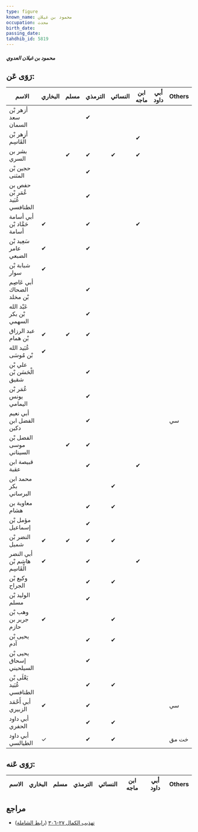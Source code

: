 ```yaml
---
type: figure
known_name: محمود بن غيلان
occupation: محدث
birth_date:
passing_date:
tahdhib_id: 5819
---
```

##### محمود بن غيلان العدوي

## رَوَى عَن:
| الاسم                            | البخاري | مسلم | الترمذي | النسائي | ابن ماجه | أبي داود | Others |
| -------------------------------- | ------- | ---- | ------- | ------- | -------- | -------- | ------ |
| أزهر بْن سعد السمان              |         |      | ✔       |         |          |          |        |
| أزهر بْن الْقَاسِم               |         |      |         |         | ✔        |          |        |
| بشر بن السري                     |         | ✔    | ✔       | ✔       | ✔        |          |        |
| حجين بْن المثنى                  |         |      | ✔       |         |          |          |        |
| حفص بن عُمَر بْن عُبَيد الطنافسي |         |      | ✔       |         |          |          |        |
| أبي أسامة حَمَّاد بْن أسامة      | ✔       |      | ✔       |         | ✔        |          |        |
| سَعِيد بْن عامر الضبعي           | ✔       |      | ✔       |         |          |          |        |
| شبابة بْن سوار                   | ✔       |      |         |         |          |          |        |
| أبي عَاصِم الضحاك بْن مخلد       |         |      | ✔       |         |          |          |        |
| عَبْد الله بْن بكر السهمي        |         |      | ✔       |         |          |          |        |
| عبد الرزاق بْن همام              | ✔       | ✔    | ✔       |         |          |          |        |
| عُبَيد الله بْن مُوسَى           | ✔       |      |         |         |          |          |        |
| علي بْن الْحَسَن بْن شقيق        |         |      | ✔       |         |          |          |        |
| عُمَر بْن يونس اليمامي           |         |      | ✔       |         |          |          |        |
| أبي نعيم الفضل ابن دكين          |         |      | ✔       |         |          |          | سي     |
| الفضل بْن موسى السيناني          |         | ✔    | ✔       |         |          |          |        |
| قبيصة ابن عقبة                   |         |      | ✔       |         | ✔        |          |        |
| محمد ابن بكر البرساني            |         |      |         | ✔       |          |          |        |
| معاوية بن هشام                   |         |      | ✔       | ✔       |          |          |        |
| مؤمل بْن إسماعيل                 |         |      | ✔       |         |          |          |        |
| النضر بْن شميل                   | ✔       | ✔    | ✔       | ✔       |          |          |        |
| أبي النضر هاشم بْن الْقَاسِم     | ✔       |      | ✔       |         | ✔        |          |        |
| وكيع بْن الجراح                  |         |      | ✔       | ✔       |          |          |        |
| الوليد بْن مسلم                  |         |      | ✔       |         |          |          |        |
| وهب بْن جرير بن حازم             | ✔       |      |         | ✔       |          |          |        |
| يحيى بْن آدم                     |         |      | ✔       | ✔       |          |          |        |
| يحيى بْن إسحاق السيلحيني         |         |      | ✔       |         |          |          |        |
| يَعْلَى بْن عُبَيد الطنافسي      |         |      | ✔       | ✔       |          |          |        |
| أبي أَحْمَد الزبيري              | ✔       |      | ✔       |         |          |          | سي     |
| أبي داود الحفري                  |         |      | ✔       | ✔       |          |          |        |
| أبي داود الطيالسي                | ✓       |      | ✔       | ✔       |          |          | خت مق  |
## رَوَى عَنه:
| الاسم | البخاري | مسلم | الترمذي | النسائي | ابن ماجه | أبي داود | Others |
| ----- | ------- | ---- | ------- | ------- | -------- | -------- | ------ |
## مراجع
- [تهذيب الكمال ٢٧-٣٠٦](obsidian://open?vault=Tahdhib-al-Kamal&file=Figures/٥٨١٩-محمود%20بن%20غيلان%20العدوي) ([رابط الشاملة](https://shamela.ws/book/3722/14695))